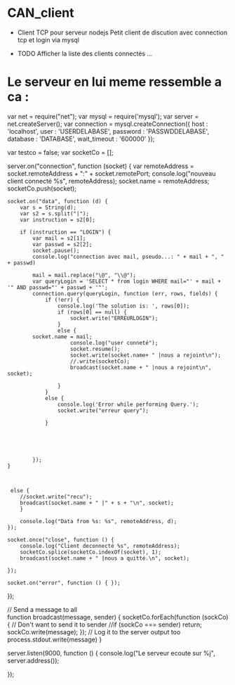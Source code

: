 # CAN_client

+ Client TCP pour serveur nodejs
Petit client de discution avec connection tcp et login via mysql

+ TODO
Afficher la liste des clients connectés
...



# Le serveur en lui meme ressemble a ca :

var net = require("net");
var mysql = require('mysql');
var server = net.createServer();
var connection = mysql.createConnection({
    host     : 'localhost',
    user     : 'USERDELABASE',
    password : 'PASSWDDELABASE',
    database : 'DATABASE',
    wait_timeout : '600000'
});


var testco = false;
var socketCo = [];

server.on("connection", function (socket) {
    var remoteAddress = socket.remoteAddress + ":" + socket.remotePort;
    console.log("nouveau client connecté %s", remoteAddress);
	socket.name = remoteAddress;
	socketCo.push(socket);

    socket.on("data", function (d) {
        var s = String(d);
        var s2 = s.split("|");
        var instruction = s2[0];
        
        if (instruction == "LOGIN") {
            var mail = s2[1];
            var passwd = s2[2];
            socket.pause();
            console.log("connection avec mail, pseudo...: " + mail + ", " + passwd)
            
            mail = mail.replace("\@", "\\@");
            var queryLogin = 'SELECT * from login WHERE mail="' + mail + '" AND passwd="' + passwd + '"';
            connection.query(queryLogin, function (err, rows, fields) {
                if (!err) {
                    console.log('The solution is: ', rows[0]);
                    if (rows[0] == null) {
                        socket.write("ERREURLOGIN");
                    }
                    else {
			socket.name = mail;
                        console.log("user conneté");
                        socket.resume();
                        socket.write(socket.name+ " |nous a rejoint\n");
						//.write(socketCo);
						broadcast(socket.name + " |nous a rejoint\n", socket); 
						
                    }
                }
                else {
                    console.log('Error while performing Query.');
                    socket.write("erreur query"); 
            
                }
              
                   

                        
        
            });
    }
	
			
	
     else {
		//socket.write("recu");
		broadcast(socket.name + " |" + s + "\n", socket);       
        }

        console.log("Data from %s: %s", remoteAddress, d);
    });

    socket.once("close", function () {
        console.log("Client deconnecté %s", remoteAddress);
		socketCo.splice(socketCo.indexOf(socket), 1); 
		broadcast(socket.name + " |nous a quitté.\n", socket); 

    });

    socket.on("error", function () { });
});


// Send a message to all  
   function broadcast(message, sender) { 
     socketCo.forEach(function (sockCo) { 
       // Don't want to send it to sender 
       //if (sockCo === sender) return; 
       sockCo.write(message); 
     }); 
     // Log it to the server output too 
     process.stdout.write(message) 
   } 


server.listen(9000, function () {
    console.log("Le serveur ecoute sur %j", server.address());
    
});





